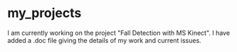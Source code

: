 # my_projects
I am currently working on the project "Fall Detection with MS Kinect". I have added a .doc file giving the details of my work and current issues.
